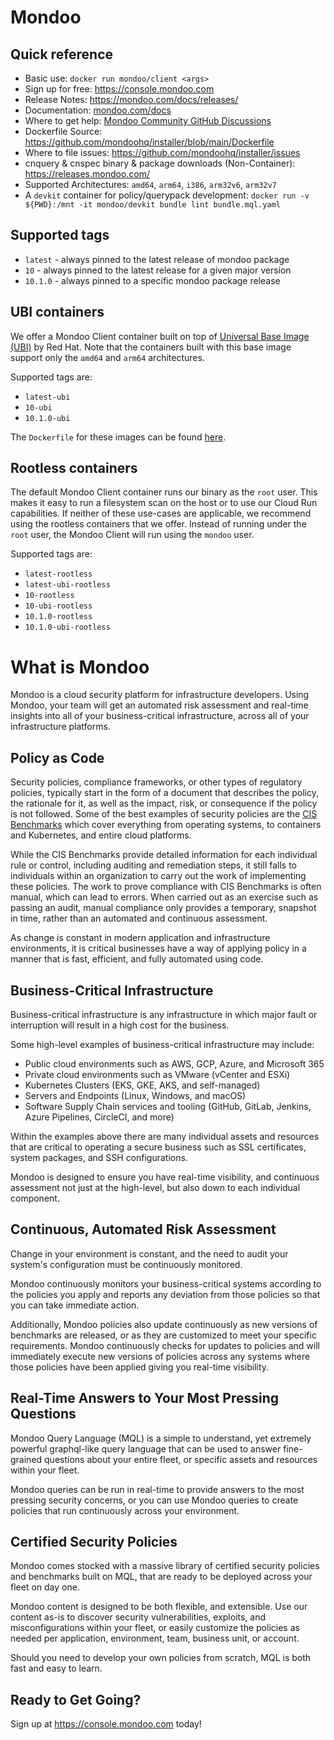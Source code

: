 # Mondoo

## Quick reference

* Basic use: ```docker run mondoo/client <args>```
* Sign up for free: https://console.mondoo.com
* Release Notes: https://mondoo.com/docs/releases/
* Documentation: [mondoo.com/docs](https://mondoo.com/docs/)
* Where to get help: [Mondoo Community GitHub Discussions](https://github.com/orgs/mondoohq/discussions)
* Dockerfile Source: https://github.com/mondoohq/installer/blob/main/Dockerfile
* Where to file issues: https://github.com/mondoohq/installer/issues
* cnquery & cnspec binary & package downloads (Non-Container):  https://releases.mondoo.com/
* Supported Architectures: `amd64`, `arm64`, `i386`, `arm32v6`, `arm32v7`
* A `devkit` container for policy/querypack development: ```docker run -v ${PWD}:/mnt -it mondoo/devkit bundle lint bundle.mql.yaml```

## Supported tags

- `latest` - always pinned to the latest release of mondoo package
- `10` - always pinned to the latest release for a given major version
- `10.1.0` - always pinned to a specific mondoo package release

## UBI containers

We offer a Mondoo Client container built on top of [Universal Base Image (UBI)](https://hub.docker.com/r/redhat/ubi8) by Red Hat. Note that the containers built with this base image support only the `amd64` and `arm64` architectures.

Supported tags are:

- `latest-ubi`
- `10-ubi`
- `10.1.0-ubi`

The `Dockerfile` for these images can be found [here](https://github.com/mondoohq/installer/blob/main/Dockerfile-ubi).

## Rootless containers

The default Mondoo Client container runs our binary as the `root` user. This makes it easy to run a filesystem scan on the host or to use our Cloud Run capabilities. If neither of these use-cases are applicable, we recommend using the rootless containers that we offer. Instead of running under the `root` user, the Mondoo Client will run using the `mondoo` user.

Supported tags are:

- `latest-rootless`
- `latest-ubi-rootless`
- `10-rootless`
- `10-ubi-rootless`
- `10.1.0-rootless`
- `10.1.0-ubi-rootless`

# What is Mondoo

Mondoo is a cloud security platform for infrastructure developers. Using Mondoo, your team will get an automated risk assessment and real-time insights into all of your business-critical infrastructure, across all of your infrastructure platforms.

## Policy as Code

Security policies, compliance frameworks, or other types of regulatory policies, typically start in the form of a document that describes the policy, the rationale for it, as well as the impact, risk, or consequence if the policy is not followed. Some of the best examples of security policies are the <a href="https://www.cisecurity.org/cis-benchmarks/" target="_blank">CIS Benchmarks</a> which cover everything from operating systems, to containers and Kubernetes, and entire cloud platforms.

While the CIS Benchmarks provide detailed information for each individual rule or control, including auditing and remediation steps, it still falls to individuals within an organization to carry out the work of implementing these policies. The work to prove compliance with CIS Benchmarks is often manual, which can lead to errors. When carried out as an exercise such as passing an audit, manual compliance only provides a temporary, snapshot in time, rather than an automated and continuous assessment.

As change is constant in modern application and infrastructure environments, it is critical businesses have a way of applying policy in a manner that is fast, efficient, and fully automated using code.

## Business-Critical Infrastructure

Business-critical infrastructure is any infrastructure in which major fault or interruption will result in a high cost for the business.

Some high-level examples of business-critical infrastructure may include:

- Public cloud environments such as AWS, GCP, Azure, and Microsoft 365
- Private cloud environments such as VMware (vCenter and ESXi)
- Kubernetes Clusters (EKS, GKE, AKS, and self-managed)
- Servers and Endpoints (Linux, Windows, and macOS)
- Software Supply Chain services and tooling (GitHub, GitLab, Jenkins, Azure Pipelines, CircleCI, and more)

Within the examples above there are many individual assets and resources that are critical to operating a secure business such as SSL certificates, system packages, and SSH configurations.

Mondoo is designed to ensure you have real-time visibility, and continuous assessment not just at the high-level, but also down to each individual component.

## Continuous, Automated Risk Assessment

Change in your environment is constant, and the need to audit your system's configuration must be continuously monitored.

Mondoo continuously monitors your business-critical systems according to the policies you apply and reports any deviation from those policies so that you can take immediate action.

Additionally, Mondoo policies also update continuously as new versions of benchmarks are released, or as they are customized to meet your specific requirements. Mondoo continuously checks for updates to policies and will immediately execute new versions of policies across any systems where those policies have been applied giving you real-time visibility.

## Real-Time Answers to Your Most Pressing Questions

Mondoo Query Language (MQL) is a simple to understand, yet extremely powerful graphql-like query language that can be used to answer fine-grained questions about your entire fleet, or specific assets and resources within your fleet.

Mondoo queries can be run in real-time to provide answers to the most pressing security concerns, or you can use Mondoo queries to create policies that run continuously across your environment.

## Certified Security Policies

Mondoo comes stocked with a massive library of certified security policies and benchmarks built on MQL, that are ready to be deployed across your fleet on day one.

Mondoo content is designed to be both flexible, and extensible. Use our content as-is to discover security vulnerabilities, exploits, and misconfigurations within your fleet, or easily customize the policies as needed per application, environment, team, business unit, or account.

Should you need to develop your own policies from scratch, MQL is both fast and easy to learn.

## Ready to Get Going?

Sign up at https://console.mondoo.com today!
